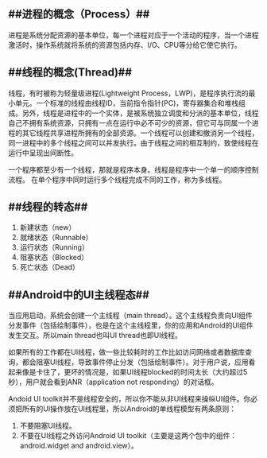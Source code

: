 
##进程的概念（Process）##
---  
进程是系统分配资源的基本单位，每一个进程对应于一个活动的程序，当一个进程激活时，操作系统就将系统的资源包括内存、I/O、CPU等分给它使它执行。 

##线程的概念(Thread)##
---
线程，有时被称为轻量级进程(Lightweight Process，LWP)，是程序执行流的最小单元。一个标准的线程由线程ID，当前指令指针(PC)，寄存器集合和堆栈组成。另外，线程是进程中的一个实体，是被系统独立调度和分派的基本单位，线程自己不拥有系统资源，只拥有一点在运行中必不可少的资源，但它可与同属一个进程的其它线程共享进程所拥有的全部资源。一个线程可以创建和撤消另一个线程，同一进程中的多个线程之间可以并发执行。由于线程之间的相互制约，致使线程在运行中呈现出间断性。

一个程序都至少有一个线程，那就是程序本身。线程是程序中一个单一的顺序控制流程。 在单个程序中同时运行多个线程完成不同的工作，称为多线程。

##线程的转态##
---
1. 新建状态（new）
2. 就绪状态（Runnable）
3. 运行状态（Running）
4. 阻塞状态（Blocked）
5. 死亡状态（Dead）

##Android中的UI主线程态##
---
当应用启动，系统会创建一个主线程（main thread）。这个主线程负责向UI组件分发事件（包括绘制事件），也是在这个主线程里，你的应用和Android的UI组件发生交互。所以main thread也叫UI thread也即UI线程。

如果所有的工作都在UI线程，做一些比较耗时的工作比如访问网络或者数据库查询，都会阻塞UI线程，导致事件停止分发（包括绘制事件）。对于用户说，应用看起来像是卡住了，更坏的情况是，如果UI线程blocked的时间太长（大约超过5秒），用户就会看到ANR（application not responding）的对话框。

Andoid UI toolkit并不是线程安全的，所以你不能从非UI线程来操纵UI组件。你必须把所有的UI操作放在UI线程里，所以Android的单线程模型有两条原则：
1. 不要阻塞UI线程。
2. 不要在UI线程之外访问Android UI toolkit（主要是这两个包中的组件：android.widget and android.view）。
